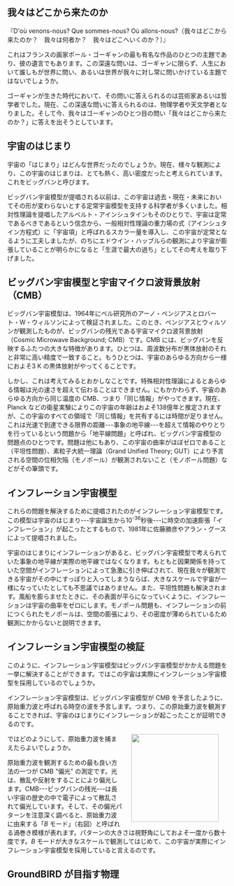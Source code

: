 ## 我々はどこから来たのか

『D'où venons-nous? Que sommes-nous? Où allons-nous?（我々はどこから来たのか？　我々は何者か？　我々はどこへいくのか？）』

これはフランスの画家ポール・ゴーギャンの最も有名な作品のひとつの主題であり、彼の遺言でもあります。この深遠な問いは、ゴーギャンに限らず、人生において誰しもが世界に問い、あるいは世界が我々に対し常に問いかけている主題ではないでしょうか。

ゴーギャンが生きた時代において、その問いに答えられるのは芸術家あるいは哲学者でした。現在、この深遠な問いに答えられるのは、物理学者や天文学者となりました。そして今、我々はゴーギャンのひとつ目の問い「我々はどこから来たのか？」に答えを出そうとしています。

## 宇宙のはじまり

宇宙の「はじまり」はどんな世界だったのでしょうか。現在、様々な観測により、この宇宙のはじまりは、とても熱く、高い密度だったと考えられています。これをビッグバンと呼びます。

ビッグバン宇宙模型が提唱される以前は、この宇宙は過去・現在・未来においてその形が変わらないとする定常宇宙模型を支持する科学者が多くいました。相対性理論を提唱したアルベルト・アインシュタインもそのひとりで、宇宙は定常であるべきであるという信念から、一般相対性理論の重力場の式（アインシュタイン方程式）に「宇宙項」と呼ばれるスカラー量を導入し、この宇宙が定常となるように工夫しましたが、のちにエドウイン・ハッブルらの観測により宇宙が膨張していることが明らかになると「生涯で最大の過ち」としてその考えを取り下げました。

## ビッグバン宇宙模型と宇宙マイクロ波背景放射（CMB）

ビッグバン宇宙模型は、1964年にベル研究所のアーノ・ペンジアスとロバート・W・ウィルソンによって検証されました。このとき、ペンジアスとウィルソンが観測したものが、ビッグバンの残光である宇宙マイクロ波背景放射（Cosmic Microwave Background; CMB）です。CMB には、ビッグバンを反映するふたつの大きな特徴があります。ひとつは、周波数分布が黒体放射のそれと非常に高い精度で一致すること。もうひとつは、宇宙のあらゆる方向から一様におよそ3 K の黒体放射がやってくることです。

しかし、これは考えてみるとおかしなことです。特殊相対性理論によるとあらゆる情報は光の速さを超えて伝わることはできません。にもかかわらず、宇宙のあらゆる方向から同じ温度の CMB、つまり「同じ情報」がやってきます。現在、Planck などの衛星実験によりこの宇宙の年齢はおよそ138億年と推定されますが、この宇宙のすべての領域で「同じ情報」を共有するには時間が足りません。これは光速で到達できる限界の距離---事象の地平線---を超えて情報のやりとりを行っているという問題から「地平線問題」と呼ばれ、ビッグバン宇宙模型の問題点のひとつです。問題は他にもあり、この宇宙の曲率がほぼゼロであること（平坦性問題）、素粒子大統一理論（Grand Unified Theory; GUT）により予言される空間の位相欠陥（モノポール）が観測されないこと（モノポール問題）などがその筆頭です。

## インフレーション宇宙模型

これらの問題を解決するために提唱されたのがインフレーション宇宙模型です。この模型は宇宙のはじまり---宇宙誕生から10<sup>-36</sup>秒後---に時空の加速膨張「インフレーション」が起こったとするもので、1981年に佐藤勝彦やアラン・グースによって提唱されました。

宇宙のはじまりにインフレーションがあると、ビッグバン宇宙模型で考えられていた事象の地平線が実際の地平線ではなくなります。もともと因果関係を持っていた空間がインフレーションによって急激に引き伸ばされて、現在我々が観測できる宇宙がその中にすっぽりと入ってしまうならば、大きなスケールで宇宙が一様になっていたとしても不思議ではありません。また、平坦性問題も解決されます。風船を膨らませたときに、その表面が平らになっていくように、インフレーションは宇宙の曲率をゼロにします。モノポール問題も、インフレーションの前につくられたモノポールは、空間の膨張により、その密度が薄められているため観測にかからないと説明できます。

## インフレーション宇宙模型の検証

このように、インフレーション宇宙模型はビッグバン宇宙模型がかかえる問題を一挙に解決することができます。ではこの宇宙は実際にインフレーション宇宙模型を採用しているのでしょうか。

インフレーション宇宙模型は、ビッグバン宇宙模型が CMB を予言したように、原始重力波と呼ばれる時空の波を予言します。つまり、この原始重力波を観測することできれば、宇宙のはじまりにインフレーションが起こったことが証明できるのです。

<img src="b-mode.jpg" width="200" align="right" hspace="20" vspace="0">

ではどのようにして、原始重力波を捕まえたらよいでしょうか。

原始重力波を観測するための最も良い方法の一つが CMB "偏光" の測定です。光は、散乱や反射をすることにより偏光します。CMB---ビッグバンの残光---は長い宇宙の歴史の中で電子によって散乱されて偏光しています。そして、その偏光パターンを注意深く調べると、原始重力波に由来する「<i>B</i> モード」（右図）と呼ばれる渦巻き模様が表れます。パターンの大きさは視野角にしておよそ一度から数十度です。<i>B</i> モードが大きなスケールで観測してはじめて、この宇宙が実際にインフレーション宇宙模型を採用していると言えるのです。

## GroundBIRD が目指す物理
